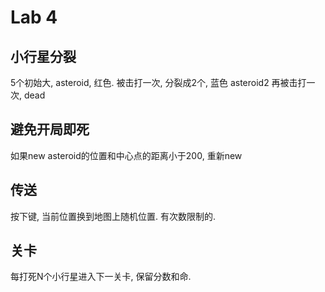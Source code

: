 # Lab 4
## 小行星分裂
5个初始大, asteroid, 红色. 
被击打一次, 分裂成2个, 蓝色 asteroid2
再被击打一次, dead

## 避免开局即死
如果new asteroid的位置和中心点的距离小于200, 重新new
## 传送
按下键, 当前位置换到地图上随机位置. 有次数限制的. 

## 关卡
每打死N个小行星进入下一关卡, 保留分数和命. 
